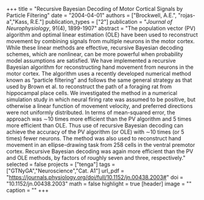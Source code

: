 +++
title = "Recursive Bayesian Decoding of Motor Cortical Signals by Particle Filtering"
date = "2004-04-01"
authors = ["Brockwell, A.E.", "rojas-a","Kass, R.E."]
publication_types = ["2"]
publication = "*Journal of Neurophysiology*, 91(4), 1899-1907"
abstract = "The population vector (PV) algorithm and optimal linear estimation (OLE) have been used to reconstruct movement by combining signals from multiple neurons in the motor cortex. While these linear methods are effective, recursive Bayesian decoding schemes, which are nonlinear, can be more powerful when probability model assumptions are satisfied. We have implemented a recursive Bayesian algorithm for reconstructing hand movement from neurons in the motor cortex. The algorithm uses a recently developed numerical method known as “particle filtering” and follows the same general strategy as that used by Brown et al. to reconstruct the path of a foraging rat from hippocampal place cells. We investigated the method in a numerical simulation study in which neural firing rate was assumed to be positive, but otherwise a linear function of movement velocity, and preferred directions were not uniformly distributed. In terms of mean-squared error, the approach was ∼10 times more efficient than the PV algorithm and 5 times more efficient than OLE. Thus use of recursive Bayesian decoding can achieve the accuracy of the PV algorithm (or OLE) with ∼10 times (or 5 times) fewer neurons. The method was also used to reconstruct hand movement in an ellipse-drawing task from 258 cells in the ventral premotor cortex. Recursive Bayesian decoding was again more efficient than the PV and OLE methods, by factors of roughly seven and three, respectively."
selected = false
projects = ["tenga"]
tags = ["GTNyGA","Neuroscience","Cat. A1"]
url_pdf = "https://journals.physiology.org/doi/full/10.1152/jn.00438.2003#"
doi = "10.1152/jn.00438.2003"
math = false
highlight = true
[header]
image = ""
caption = ""
+++
